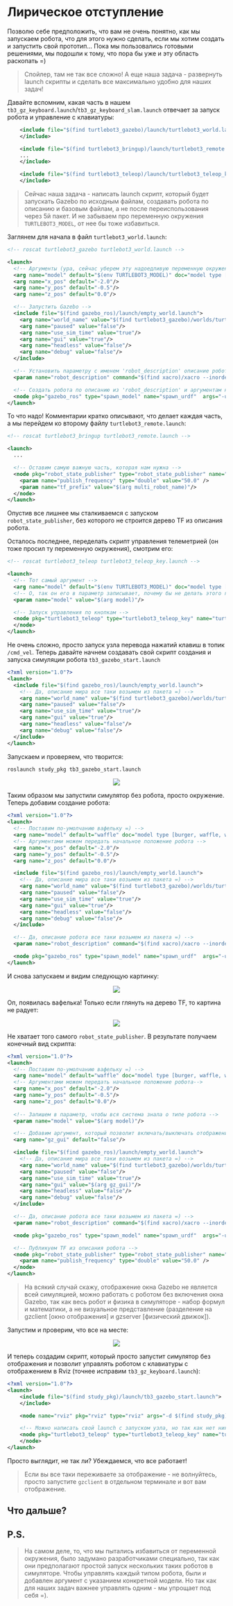 # Лирическое отступление

Позволю себе предположить, что вам не очень понятно, как мы запускаем робота, что для этого нужно сделать, если мы хотим создать и запустить свой прототип... Пока мы пользовались готовыми решениями, мы подошли к тому, что пора бы уже и эту область раскопать =)

> Спойлер, там не так все сложно! А еще наша задача - развернуть launch скрипты и сделать все максимально удобно для наших задач!

Давайте вспомним, какая часть в нашем `tb3_gz_keyboard.launch`/`tb3_gz_keyboard_slam.launch` отвечает за запуск робота и управление с клавиатуры:
```xml
    <include file="$(find turtlebot3_gazebo)/launch/turtlebot3_world.launch">
    </include>

    <include file="$(find turtlebot3_bringup)/launch/turtlebot3_remote.launch">
    ...
    </include>

    <include file="$(find turtlebot3_teleop)/launch/turtlebot3_teleop_key.launch">
    </include>
```

> Сейчас наша задача - написать launch скрипт, который будет запускать Gazebo по исходным файлам, создавать робота по описанию и базовым файлам, а не после переиспользования через 5й пакет. И не забываем про переменную окружения `TURTLEBOT3_MODEL`, от нее бы тоже избавиться.

Заглянем для начала в файл `turtlebot3_world.launch`:
```xml
<!-- roscat turtlebot3_gazebo turtlebot3_world.launch -->

<launch>
  <!-- Аргументы (ура, сейчас уберем эту надоедливую переменную окружения) -->
  <arg name="model" default="$(env TURTLEBOT3_MODEL)" doc="model type [burger, waffle, waffle_pi]"/>
  <arg name="x_pos" default="-2.0"/>
  <arg name="y_pos" default="-0.5"/>
  <arg name="z_pos" default="0.0"/>

  <!-- Запустить Gazebo -->
  <include file="$(find gazebo_ros)/launch/empty_world.launch">
    <arg name="world_name" value="$(find turtlebot3_gazebo)/worlds/turtlebot3_world.world"/>
    <arg name="paused" value="false"/>
    <arg name="use_sim_time" value="true"/>
    <arg name="gui" value="true"/>
    <arg name="headless" value="false"/>
    <arg name="debug" value="false"/>
  </include>

  <!-- Установить параметру с именем 'robot_description' описание робота -->
  <param name="robot_description" command="$(find xacro)/xacro --inorder $(find turtlebot3_description)/urdf/turtlebot3_$(arg model).urdf.xacro" />

  <!-- Создать робота по описанию из 'robot_description' и аргументам начального положения -->
  <node pkg="gazebo_ros" type="spawn_model" name="spawn_urdf"  args="-urdf -model turtlebot3_$(arg model) -x $(arg x_pos) -y $(arg y_pos) -z $(arg z_pos) -param robot_description" />
</launch>
```

То что надо! Комментарии кратко описывают, что делает каждая часть, а мы перейдем ко второму файлу `turtlebot3_remote.launch`:
```xml
<!-- roscat turtlebot3_bringup turtlebot3_remote.launch -->

<launch>
  ...

  <!-- Оставим самую важную часть, которая нам нужна -->
  <node pkg="robot_state_publisher" type="robot_state_publisher" name="robot_state_publisher">
    <param name="publish_frequency" type="double" value="50.0" />
    <param name="tf_prefix" value="$(arg multi_robot_name)"/>
  </node>
</launch>
```

Опустив все лишнее мы сталкиваемся с запуском `robot_state_publisher`, без которого не строится дерево TF из описания робота.

Осталось последнее, переделать скрипт управления телеметрией (он тоже просил ту переменную окружения), смотрим его:
```xml
<!-- roscat turtlebot3_teleop turtlebot3_teleop_key.launch -->

<launch>
  <!-- Тот самый аргумент -->
  <arg name="model" default="$(env TURTLEBOT3_MODEL)" doc="model type [burger, waffle, waffle_pi]"/>
  <!-- О, так он его в параметр записывает, почему бы не делать этого гобально при создании робота?? -->
  <param name="model" value="$(arg model)"/>

  <!-- Запуск управления по кнопкам -->
  <node pkg="turtlebot3_teleop" type="turtlebot3_teleop_key" name="turtlebot3_teleop_keyboard"  output="screen">
  </node>
</launch>
```

Не очень сложно, просто запуск узла перевода нажатий клавиш в топик `/cmd_vel`. Теперь давайте начнем создавать свой скрипт создания и запуска симуляции робота `tb3_gazebo_start.launch`

```xml
<?xml version="1.0"?>
<launch>
  <include file="$(find gazebo_ros)/launch/empty_world.launch">
    <!-- Да, описание мира все таки возьмем из пакета =) -->
    <arg name="world_name" value="$(find turtlebot3_gazebo)/worlds/turtlebot3_world.world"/>
    <arg name="paused" value="false"/>
    <arg name="use_sim_time" value="true"/>
    <arg name="gui" value="true"/>
    <arg name="headless" value="false"/>
    <arg name="debug" value="false"/>
  </include>
</launch>
```

Запускаем и проверяем, что творится:

```bash
roslaunch study_pkg tb3_gazebo_start.launch
```

<p align="center">
<img src="img1/T6_gazebo_no_turtle.png">
</p>

Таким образом мы запустили симулятор без робота, просто окружение.
Теперь добавим создание робота:

```xml
<?xml version="1.0"?>
<launch>
  <!-- Поставим по-умолчанию вафельку =) -->
  <arg name="model" default="waffle" doc="model type [burger, waffle, waffle_pi]"/>
  <!-- Аргументами можем передать начальное положение робота -->
  <arg name="x_pos" default="-2.0"/>
  <arg name="y_pos" default="-0.5"/>
  <arg name="z_pos" default="0.0"/>

  <include file="$(find gazebo_ros)/launch/empty_world.launch">
    <!-- Да, описание мира все таки возьмем из пакета =) -->
    <arg name="world_name" value="$(find turtlebot3_gazebo)/worlds/turtlebot3_world.world"/>
    <arg name="paused" value="false"/>
    <arg name="use_sim_time" value="true"/>
    <arg name="gui" value="true"/>
    <arg name="headless" value="false"/>
    <arg name="debug" value="false"/>
  </include>

  <!-- Да, описание робота все таки возьмем из пакета =) -->
  <param name="robot_description" command="$(find xacro)/xacro --inorder $(find turtlebot3_description)/urdf/turtlebot3_$(arg model).urdf.xacro" />

  <node pkg="gazebo_ros" type="spawn_model" name="spawn_urdf"  args="-urdf -model turtlebot3_$(arg model) -x $(arg x_pos) -y $(arg y_pos) -z $(arg z_pos) -param robot_description" />
</launch>
```

И снова запускаем и видим следующую картинку:
<p align="center">
<img src="img1/T6_gazebo_with_turtle.png">
</p>

Оп, появилась вафелька! Только если глянуть на дерево TF, то картина не радует:
<p align="center">
<img src="img1/T6_tf_no_states.png">
</p>

Не хватает того самого `robot_state_publisher`. В результате получаем конечный вид скрипта:

```xml
<?xml version="1.0"?>
<launch>
  <!-- Поставим по-умолчанию вафельку =) -->
  <arg name="model" default="waffle" doc="model type [burger, waffle, waffle_pi]"/>
  <!-- Аргументами можем передать начальное положение робота-->
  <arg name="x_pos" default="-2.0"/>
  <arg name="y_pos" default="-0.5"/>
  <arg name="z_pos" default="0.0"/>
  
  <!-- Запишем в параметр, чтобы вся система знала о типе робота -->
  <param name="model" value="$(arg model)"/>

  <!-- Добавим аргумент, который позволит включать/выключать отображение окна Gazebo при запуске/использовании скрипта -->
  <arg name="gz_gui" default="false"/>

  <include file="$(find gazebo_ros)/launch/empty_world.launch">
    <!-- Да, описание мира все таки возьмем из пакета =) -->
    <arg name="world_name" value="$(find turtlebot3_gazebo)/worlds/turtlebot3_world.world"/>
    <arg name="paused" value="false"/>
    <arg name="use_sim_time" value="true"/>
    <arg name="gui" value="$(arg gz_gui)"/>
    <arg name="headless" value="false"/>
    <arg name="debug" value="false"/>
  </include>

  <!-- Да, описание робота все таки возьмем из пакета =) -->
  <param name="robot_description" command="$(find xacro)/xacro --inorder $(find turtlebot3_description)/urdf/turtlebot3_$(arg model).urdf.xacro" />

  <node pkg="gazebo_ros" type="spawn_model" name="spawn_urdf"  args="-urdf -model turtlebot3_$(arg model) -x $(arg x_pos) -y $(arg y_pos) -z $(arg z_pos) -param robot_description" />

  <!-- Публикуем TF из описания робота -->
  <node pkg="robot_state_publisher" type="robot_state_publisher" name="robot_state_publisher">
    <param name="publish_frequency" type="double" value="50.0" />
  </node>
</launch>
```

> На всякий случай скажу, отображение окна Gazebo не является всей симуляцией, можно работать с роботом без включения окна Gazebo, так как весь робот и физика в симуляторе - набор формул и математики, а не визуальное представление (разделение на gzclient [окно отображения] и gzserver [физический движок]).

Запустим и проверим, что все на месте:
<p align="center">
<img src="img1/T6_tf_states.png">
</p>

И теперь создадим скрипт, который просто запустит симулятор без отображения и позволит управлять роботом с клавиатуры с отображением в Rviz (точнее исправим `tb3_gz_keyboard.launch`):
```xml
<?xml version="1.0"?>
<launch>
    <include file="$(find study_pkg)/launch/tb3_gazebo_start.launch">
    </include>

    <node name="rviz" pkg="rviz" type="rviz" args="-d $(find study_pkg)/rviz/tb3_scan_tf.rviz"/>

    <!-- Можно написать свой launch с запуском узла, но так как нет никаких настроек - оставим -->
    <node pkg="turtlebot3_teleop" type="turtlebot3_teleop_key" name="turtlebot3_teleop_keyboard"  output="screen">
    </node>
</launch>
```

Просто выглядит, не так ли? Убеждаемся, что все работает!

> Если вы все таки переживаете за отображение - не волнуйтесь, просто запустите `gzclient` в отдельном терминале и вот вам отображение.

## Что дальше?





## P.S.

> На самом деле, то, что мы пытались избавиться от переменной окружения, было задумано разработчиками специально, так как они предполагают простой запуск нескольких таких роботов в симуляторе. Чтобы управлять каждый типом робота, были и добавлен аргумент с указанием конкретной модели. Но так как для наших задач важнее управлять одним - мы упрощает под себя =).




